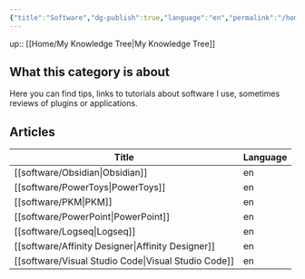 ```yaml
---
{"title":"Software","dg-publish":true,"language":"en","permalink":"/home/software/","dgPassFrontmatter":true}
---
```


up:: [[Home/My Knowledge Tree\|My Knowledge Tree]]

## What this category is about

Here you can find tips, links to tutorials about software I use, sometimes reviews of plugins or applications.

## Articles
| Title                                                  | Language |
| ------------------------------------------------------ | -------- |
| [[software/Obsidian\|Obsidian]]                     | en       |
| [[software/PowerToys\|PowerToys]]                   | en       |
| [[software/PKM\|PKM]]                               | en       |
| [[software/PowerPoint\|PowerPoint]]                 | en       |
| [[software/Logseq\|Logseq]]                         | en       |
| [[software/Affinity Designer\|Affinity Designer]]   | en       |
| [[software/Visual Studio Code\|Visual Studio Code]] | en       |
